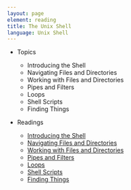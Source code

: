 ```yaml
---
layout: page
element: reading
title: The Unix Shell
language: Unix Shell
---
```

   
* Topics

  * Introducing the Shell
  * Navigating Files and Directories
  * Working with Files and Directories
  * Pipes and Filters
  * Loops
  * Shell Scripts
  * Finding Things

* Readings

  * [Introducing the Shell](http://swcarpentry.github.io/shell-novice/01-intro/)
  * [Navigating Files and Directories](http://swcarpentry.github.io/shell-novice/02-filedir/)
  * [Working with Files and Directories](http://swcarpentry.github.io/shell-novice/03-create/)
  * [Pipes and Filters](http://swcarpentry.github.io/shell-novice/04-pipefilter/)
  * [Loops](http://swcarpentry.github.io/shell-novice/05-loop/)
  * [Shell Scripts](http://swcarpentry.github.io/shell-novice/06-script/)
  * [Finding Things](http://swcarpentry.github.io/shell-novice/07-find/)